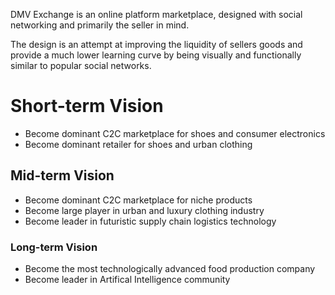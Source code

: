 DMV Exchange is an online platform marketplace, designed with social networking and primarily the seller in mind.

The design is an attempt at improving the liquidity of sellers goods and provide a much lower learning curve by being visually and functionally similar to popular social networks.

<h1>Short-term Vision</h1>
<ul>
	<li>Become dominant C2C marketplace for shoes and consumer electronics</li>
	<li>Become dominant retailer for shoes and urban clothing</li>
</ul>

<h2>Mid-term Vision</h2>
<ul>
	<li>Become dominant C2C marketplace for niche products</li>
	<li>Become large player in urban and luxury clothing industry</li>
	<li>Become leader in futuristic supply chain logistics technology</li>
</ul>

<h3>Long-term Vision</h3>
<ul>
	<li>Become the most technologically advanced food production company</li>
	<li>Become leader in Artifical Intelligence community</li>
</ul>

